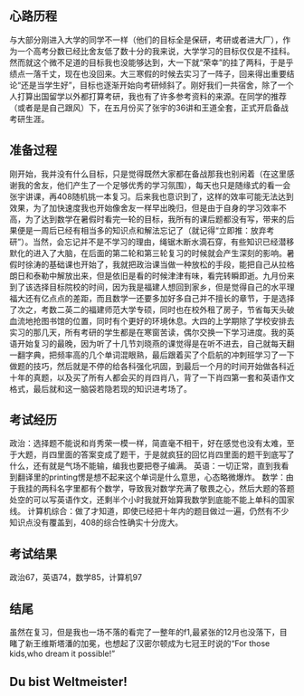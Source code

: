 ## 心路历程
与大部分刚进入大学的同学不一样（他们的目标全是保研，考研或者进大厂），作为一个高考分数已经比舍友低了数十分的我来说，大学学习的目标仅仅是不挂科。然而就这个微不足道的目标我也没能够达到，大一下就“荣幸”的挂了两科，于是乎绩点一落千丈，现在也没回来。大三寒假的时候去实习了一阵子，回来得出重要结论“还是当学生好”，目标也逐渐开始向考研倾斜了。刚好我们一共宿舍，除了一个人打算出国留学以外都打算考研，我也有了许多参考资料的来源。在同学的推荐（或者是是自己跟风）下，在五月份买了张宇的36讲和王道全套，正式开启备战考研生涯。
## 准备过程
刚开始，我并没有什么目标，只是觉得既然大家都在备战那我也别闲着（在这里感谢我的舍友，他们产生了一个足够优秀的学习氛围），每天也只是随缘式的看一会张宇讲课，再408随机挑一本复习。后来我也意识到了，这样的效率可能无法达到效果，为了加快速度我也开始像舍友一样早出晚归，但是由于自身的学习效率不高，为了达到数学在暑假时看完一轮的目标，我所有的课后题都没有写，带来的后果便是一周后已经有相当多的知识点和解法忘记了（就记得“立即推：放弃考研”）。当然，会忘记并不是不学习的理由，绳锯木断水滴石穿，有些知识已经潜移默化的进入了大脑，在后面的第二轮和第三轮复习的时候就会产生深刻的影响。暑假时徐涛的基础课也开始了，我就把政治课当做一种放松的手段，能把自己从拉格朗日和泰勒中解放出来，但是依旧是看的时候津津有味，看完转瞬即逝。九月份来到了该选择目标院校的时间，因为我是福建人想回到家乡，但是觉得自己的水平理福大还有亿点点的差距，而且数学一还要多加好多自己并不擅长的章节，于是选择了次之，考数二英二的福建师范大学专硕，同时也在校外租了房子，节省每天头破血流地抢图书馆的位置，同时有个更好的环境休息。大四的上学期除了学校安排去实习的那几天，所有考研的学生都是在寒窗苦读，偶尔交换一下学习进度。我的英语开始复习的最晚，因为听了十几节刘晓燕的课觉得是在听不进去，自己就每天翻一翻字典，把频率高的几个单词混眼熟，最后跟着买了个启航的冲刺班学习了一下做题的技巧，然后就是不停的给各科强化巩固，到最后一个月的时间开始做各科近十年的真题，以及买了所有人都会买的肖四肖八，背了一下肖四第一套和英语作文格式，最后就和这一脑袋若隐若现的知识进考场了。
## 考试经历
政治：选择题不能说和肖秀荣一模一样，简直毫不相干，好在感觉也没有太难，至于大题，肖四里面的答案变成了题干，于是就疯狂的回忆肖四里面的题干到底写了什么，还有就是气场不能输，编我也要把卷子编满。
英语：一切正常，直到我看到翻译里的printing愣是想不起来这个单词是什么意思，心态略微爆炸。
数学：由于我挂的两科名字里都有个数学，导致我对数学充满了敬畏之心，然后大题的答题处空的可以写英语作文，还剩半个小时我就开始算我数学到底能不能上单科的国家线。
计算机综合：做了才知道，即使已经把十年内的题目做过一遍，仍然有不少知识点没有覆盖到，408的综合性确实十分庞大。
## 考试结果
政治67，英语74，数学85，计算机97
## 结尾
虽然在复习，但是我也一场不落的看完了一整年的f1,最紧张的12月也没落下，目睹了新王维斯塔潘的加冕，也想起了汉密尔顿成为七冠王时说的“For those kids,who dream it possible!”

Du bist Weltmeister!
---
